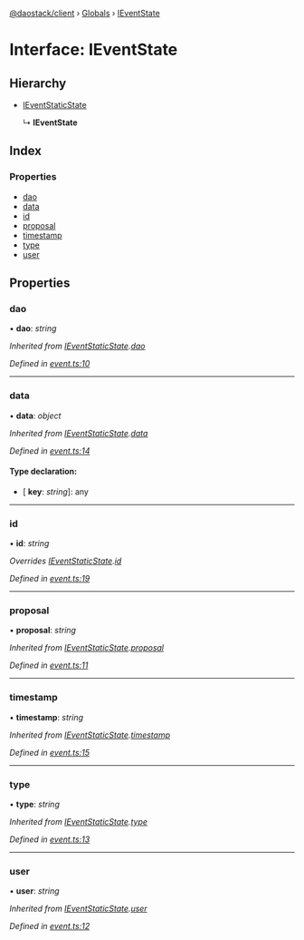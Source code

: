 [@daostack/client](../README.md) › [Globals](../globals.md) › [IEventState](ieventstate.md)

# Interface: IEventState

## Hierarchy

* [IEventStaticState](ieventstaticstate.md)

  ↳ **IEventState**

## Index

### Properties

* [dao](ieventstate.md#dao)
* [data](ieventstate.md#data)
* [id](ieventstate.md#id)
* [proposal](ieventstate.md#proposal)
* [timestamp](ieventstate.md#timestamp)
* [type](ieventstate.md#type)
* [user](ieventstate.md#user)

## Properties

###  dao

• **dao**: *string*

*Inherited from [IEventStaticState](ieventstaticstate.md).[dao](ieventstaticstate.md#dao)*

*Defined in [event.ts:10](https://github.com/daostack/client/blob/aa9723f/src/event.ts#L10)*

___

###  data

• **data**: *object*

*Inherited from [IEventStaticState](ieventstaticstate.md).[data](ieventstaticstate.md#data)*

*Defined in [event.ts:14](https://github.com/daostack/client/blob/aa9723f/src/event.ts#L14)*

#### Type declaration:

* \[ **key**: *string*\]: any

___

###  id

• **id**: *string*

*Overrides [IEventStaticState](ieventstaticstate.md).[id](ieventstaticstate.md#id)*

*Defined in [event.ts:19](https://github.com/daostack/client/blob/aa9723f/src/event.ts#L19)*

___

###  proposal

• **proposal**: *string*

*Inherited from [IEventStaticState](ieventstaticstate.md).[proposal](ieventstaticstate.md#proposal)*

*Defined in [event.ts:11](https://github.com/daostack/client/blob/aa9723f/src/event.ts#L11)*

___

###  timestamp

• **timestamp**: *string*

*Inherited from [IEventStaticState](ieventstaticstate.md).[timestamp](ieventstaticstate.md#timestamp)*

*Defined in [event.ts:15](https://github.com/daostack/client/blob/aa9723f/src/event.ts#L15)*

___

###  type

• **type**: *string*

*Inherited from [IEventStaticState](ieventstaticstate.md).[type](ieventstaticstate.md#type)*

*Defined in [event.ts:13](https://github.com/daostack/client/blob/aa9723f/src/event.ts#L13)*

___

###  user

• **user**: *string*

*Inherited from [IEventStaticState](ieventstaticstate.md).[user](ieventstaticstate.md#user)*

*Defined in [event.ts:12](https://github.com/daostack/client/blob/aa9723f/src/event.ts#L12)*
